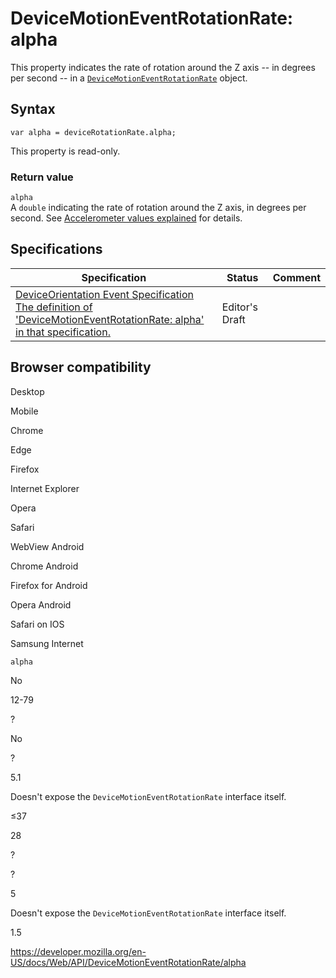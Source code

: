 # DeviceMotionEventRotationRate: alpha

This property indicates the rate of rotation around the Z axis -- in degrees per second -- in a [`DeviceMotionEventRotationRate`](../devicemotioneventrotationrate) object.

## Syntax

    var alpha = deviceRotationRate.alpha;

This property is read-only.

### Return value

`alpha`  
A `double` indicating the rate of rotation around the Z axis, in degrees per second. See [Accelerometer values explained](https://developer.mozilla.org/en-US/docs/Web/Events/Detecting_device_orientation#accelerometer_values_explained) for details.

## Specifications

<table><thead><tr class="header"><th>Specification</th><th>Status</th><th>Comment</th></tr></thead><tbody><tr class="odd"><td><a href="https://w3c.github.io/deviceorientation/#dom-devicemotioneventrotationrate-alpha">DeviceOrientation Event Specification<br />
<span class="small">The definition of 'DeviceMotionEventRotationRate: alpha' in that specification.</span></a></td><td><span class="spec-ed">Editor's Draft</span></td><td></td></tr></tbody></table>

## Browser compatibility

Desktop

Mobile

Chrome

Edge

Firefox

Internet Explorer

Opera

Safari

WebView Android

Chrome Android

Firefox for Android

Opera Android

Safari on IOS

Samsung Internet

`alpha`

No

12-79

?

No

?

5.1

Doesn't expose the `DeviceMotionEventRotationRate` interface itself.

≤37

28

?

?

5

Doesn't expose the `DeviceMotionEventRotationRate` interface itself.

1.5

<a href="https://developer.mozilla.org/en-US/docs/Web/API/DeviceMotionEventRotationRate/alpha" class="_attribution-link">https://developer.mozilla.org/en-US/docs/Web/API/DeviceMotionEventRotationRate/alpha</a>
